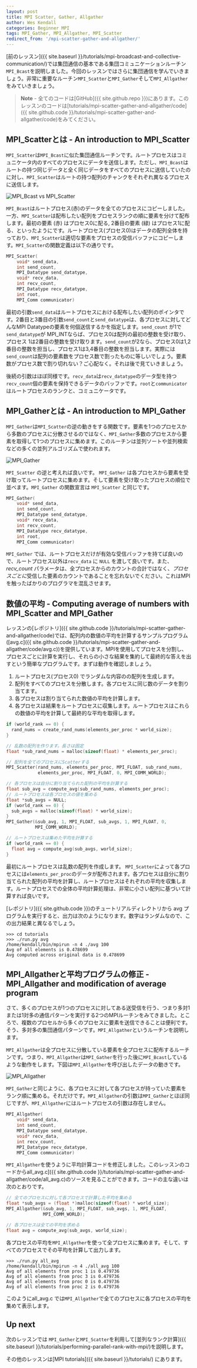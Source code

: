 ```yaml
---
layout: post
title: MPI Scatter, Gather, Allgather
author: Wes Kendall
categories: Beginner MPI
tags: MPI_Gather, MPI_Allgather, MPI_Scatter
redirect_from: '/mpi-scatter-gather-and-allgather/'
---
```


[前のレッスン]({{ site.baseurl }}/tutorials/mpi-broadcast-and-collective-communication/)では集団通信の基本である集団コミュニケーションルーチン`MPI_Bcast`を説明しました。今回のレッスンではさらに集団通信を学んでいきましょう。非常に重要なルーチン`MPI_Scatter`と`MPI_Gather`そして`MPI_Allgather`をみていきましょう。

> **Note** - 全てのコードは[GitHub]({{ site.github.repo }})にあります。このレッスンのコードは[tutorials/mpi-scatter-gather-and-allgather/code]({{ site.github.code }}/tutorials/mpi-scatter-gather-and-allgather/code)をみてください。

## MPI_Scatterとは - An introduction to MPI_Scatter
`MPI_Scatter`は`MPI_Bcast`に似た集団通信ルーチンです。ルートプロセスはコミュニケータ内のすべてのプロセスにデータを送信します。ただし、`MPI_Bcast`はルートの持つ同じデータと全く同じデータをすべてのプロセスに送信していたのに対し、`MPI_Scatter`はルートの持つ配列のチャンクをそれぞれ異なるプロセスに送信します。

![MPI_Bcast vs MPI_Scatter](../broadcastvsscatter.png)

`MPI_Bcast`はルートプロセス(赤)のデータを全てのプロセスにコピーしました。一方、`MPI_Scatter`は配布したい配列をプロセスランクの順に要素を分けて配布します。最初の要素 (赤) はプロセス0に配る, 2番目の要素 (緑) はプロセス1に配る、といったようにです。ルートプロセス(プロセス0)はデータの配列全体を持っており、`MPI_Scatter`は適切な要素をプロセスの受信バッファにコピーします。`MPI_Scatter`の関数定義は以下の通りです。

```cpp
MPI_Scatter(
    void* send_data,
    int send_count,
    MPI_Datatype send_datatype,
    void* recv_data,
    int recv_count,
    MPI_Datatype recv_datatype,
    int root,
    MPI_Comm communicator)
```

最初の引数`send_data`はルートプロセスにおける配布したい配列のポインタです。2番目と3番目の引数`send_count`と`send_datatype`は、各プロセスに対してどんなMPI Datatypeの要素を何個送信するかを指定します。`send_count` が1で`send_datatype`が MPI_INTならば、プロセス0は配列の最初の整数を受け取り、プロセス 1は2番目の整数を受け取ります。`send_count`が2なら、プロセス0は1,2番目の整数を担当し、プロセス1は3,4番目の整数を担当します。実際には`send_count`は配列の要素数をプロセス数で割ったものに等しいでしょう。要素数がプロセス数で割り切れない？ご心配なく。それは後で見ていきましょう。

後続の引数はほぼ同様です。`recv_data`は`recv_datatype`のデータ型を持つ`recv_count`個の要素を保持できるデータのバッファです。`root`と`communicator`はルートプロセスのランクと、コミュニケータです。

## MPI_Gatherとは - An introduction to MPI_Gather
`MPI_Gather`は`MPI_Scatter`の逆の動きをする関数です。要素を1つのプロセスから多数のプロセスに分散させるのではなく、`MPI_Gather`多数のプロセスから要素を取得して1つのプロセスに集めます。このルーチンは並列ソートや並列検索などの多くの並列アルゴリズムで使われます。

![MPI_Gather](../gather.png)

`MPI_Scatter` の逆と考えれば良いです。 `MPI_Gather` は各プロセスから要素を受け取ってルートプロセスに集めます。そして要素を受け取ったプロセスの順位で並べます。`MPI_Gather` の関数宣言は `MPI_Scatter` と同じです。

```cpp
MPI_Gather(
    void* send_data,
    int send_count,
    MPI_Datatype send_datatype,
    void* recv_data,
    int recv_count,
    MPI_Datatype recv_datatype,
    int root,
    MPI_Comm communicator)
```

`MPI_Gather` では、ルートプロセスだけが有効な受信バッファを持てば良いので、ルートプロセス以外は`recv_data` に `NULL` を渡して良いです。また、*recv_count* パラメータは、全プロセスからのカウントの合計ではなく、*プロセスごとに*受信した要素のカウントであることを忘れないでください。これはMPIを触ったばかりのプログラマを混乱させます。

## 数値の平均 - Computing average of numbers with MPI_Scatter and MPI_Gather
レッスンの[レポジトリ]({{ site.github.code }}/tutorials/mpi-scatter-gather-and-allgather/code)では、配列内の数値の平均を計算するサンプルプログラム([avg.c]({{ site.github.code }}/tutorials/mpi-scatter-gather-and-allgather/code/avg.c))を提供しています。MPIを使用してプロセスを分割し、プロセスごとに計算を実行し、それらの小さな結果を集約して最終的な答えを出すという簡単なプログラムです。まずは動作を確認しましょう。

1. ルートプロセス(プロセス0) でランダムな内容のの配列を生成します。
2. 配列をすべてのプロセスを分散します。各プロセスに同じ数のデータを割り当てます。
3. 各プロセスは割り当てられた数値の平均を計算します。
4. 各プロセスは結果をルートプロセスに収集します。ルートプロセスはこれらの数値の平均を計算して最終的な平均を取得します。

```cpp
if (world_rank == 0) {
  rand_nums = create_rand_nums(elements_per_proc * world_size);
}

// 乱数の配列を作ります。長さは固定
float *sub_rand_nums = malloc(sizeof(float) * elements_per_proc);

// 配列を全てのプロセスにScatterする
MPI_Scatter(rand_nums, elements_per_proc, MPI_FLOAT, sub_rand_nums,
            elements_per_proc, MPI_FLOAT, 0, MPI_COMM_WORLD);

// 各プロセスは自分に割り当てられた配列の平均を計算する
float sub_avg = compute_avg(sub_rand_nums, elements_per_proc);
// ルートプロセスは各プロセスの値を集める
float *sub_avgs = NULL;
if (world_rank == 0) {
  sub_avgs = malloc(sizeof(float) * world_size);
}
MPI_Gather(&sub_avg, 1, MPI_FLOAT, sub_avgs, 1, MPI_FLOAT, 0,
           MPI_COMM_WORLD);

// ルートプロセスは集めた平均を計算する
if (world_rank == 0) {
  float avg = compute_avg(sub_avgs, world_size);
}
```

最初にルートプロセスは乱数の配列を作成します。 `MPI_Scatter`によって各プロセスには`elements_per_proc`のデータが配布されます。各プロセスは自分に割り当てられた配列の平均を計算し、ルートプロセスはそれぞれの平均を収集します。ルートプロセスでの全体の平均計算処理は、非常に小さい配列に基づいて計算すれば良いです。

[レポジトリ]({{ site.github.code }})のチュートリアルディレクトリから avg プログラムを実行すると、出力は次のようになります。数字はランダムなので、この出力結果と異なるでしょう。

```
>>> cd tutorials
>>> ./run.py avg
/home/kendall/bin/mpirun -n 4 ./avg 100
Avg of all elements is 0.478699
Avg computed across original data is 0.478699
```

## MPI_Allgatherと平均プログラムの修正 - MPI_Allgather and modification of average program
さて、多くのプロセスが1つのプロセスに対してある送受信を行う、つまり多対1または1対多の通信パターンを実行する2つのMPIルーチンをみてきました。ところで、複数のプロセルから多くのプロセスに要素を送信できることは便利です。そう、多対多の集団通信パターンです。`MPI_Allgather`というルーチンを説明します。

`MPI_Allgather`は全プロセスに分散している要素を全プロセスに配布するルーチンです。つまり、`MPI_Allgather`は`MPI_Gather`を行った後に`MPI_Bcast`しているような動作をします。下図は`MPI_Allgather`を呼び出したデータの動きです。

![MPI_Allgather](../allgather.png)

`MPI_Gather`と同じように、各プロセスに対して各プロセスが持っていた要素をランク順に集める。それだけです。`MPI_Allgather`の引数は`MPI_Gather`とほぼ同じですが、`MPI_Allgather`にはルートプロセスの引数は存在しません。

```cpp
MPI_Allgather(
    void* send_data,
    int send_count,
    MPI_Datatype send_datatype,
    void* recv_data,
    int recv_count,
    MPI_Datatype recv_datatype,
    MPI_Comm communicator)
```

`MPI_Allgather`を使うように平均計算コードを修正しました。このレッスンのコードからall_avg.c]({{ site.github.code }}/tutorials/mpi-scatter-gather-and-allgather/code/all_avg.c)のソースを見ることができます。コードの主な違いは次のとおりです。

```cpp
// 全てのプロセスに対して各プロセスで計算した平均を集める
float *sub_avgs = (float *)malloc(sizeof(float) * world_size);
MPI_Allgather(&sub_avg, 1, MPI_FLOAT, sub_avgs, 1, MPI_FLOAT,
              MPI_COMM_WORLD);

// 各プロセスは全ての平均を求める
float avg = compute_avg(sub_avgs, world_size);
```

各プロセスの平均を`MPI_Allgather`を使って全プロセスに集めます。そして、すべてのプロセスでその平均を計算して出力します。

```
>>> ./run.py all_avg
/home/kendall/bin/mpirun -n 4 ./all_avg 100
Avg of all elements from proc 1 is 0.479736
Avg of all elements from proc 3 is 0.479736
Avg of all elements from proc 0 is 0.479736
Avg of all elements from proc 2 is 0.479736
```

このようにall_avg.c では`MPI_Allgather`で全てのプロセスに各プロセスの平均を集めて表示します。

## Up next
次のレッスンでは `MPI_Gather`と`MPI_Scatter`を利用して[並列なランク計算]({{ site.baseurl }}/tutorials/performing-parallel-rank-with-mpi/)を説明します。

その他のレッスンは[MPI tutorials]({{ site.baseurl }}/tutorials/) にあります。